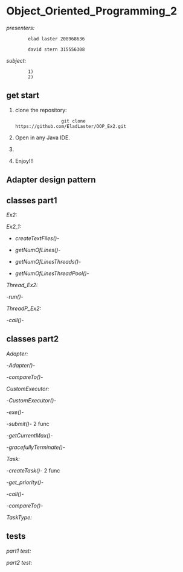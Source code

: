 # Object_Oriented_Programming_2

*presenters:*

            elad laster 208968636

            david stern 315556308
            
*subject:*
          
            1)
            2)
            
## get start 
1) clone the repository:

                        git clone https://github.com/EladLaster/OOP_Ex2.git   
                                               
2) Open in any Java IDE.
 
3) 

4) Enjoy!!!


## Adapter design pattern




## classes part1

*Ex2:*


*Ex2_1:*

- _createTextFiles()_- 

- _getNumOfLines()_- 

- _getNumOfLinesThreads()_- 

- _getNumOfLinesThreadPool()_-


*Thread_Ex2:*

-_run()_-


*ThreadP_Ex2:*

-_call()_-

## classes part2


_*Adapter:*_

-_Adapter()_-

-_compareTo()_-


*CustomExecutor:*

-_CustomExecutor()_-

-_exe()_-

-_submit()_- 2 func

-_getCurrentMax()_-

-_gracefullyTerminate()_-

*Task:*

-_createTask()_- 2 func

-_get_priority()_-

-_call()_-

-_compareTo()_-

*TaskType:*


## tests

*part1 test:*


*part2 test:*

